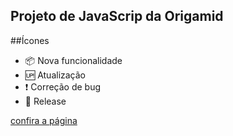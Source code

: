 ## Projeto de JavaScrip da Origamid

##Ícones

- :package: Nova funcionalidade
- :up: Atualização
- :exclamation: Correção de bug
- :checkered_flag: Release

[confira a página](https://tiagobarbosa88.github.io/Projeto1-JavaScript-Origamid/)
